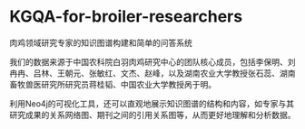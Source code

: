 # KGQA-for-broiler-researchers
肉鸡领域研究专家的知识图谱构建和简单的问答系统

我们的数据来源于中国农科院白羽肉鸡研究中心的团队核心成员，包括李保明、刘冉冉、吕林、王朝元、张敏红、文杰、赵峰，以及湖南农业大学教授张石蕊、湖南畜牧兽医研究所研究员蒋桂韬、中国农业大学教授呙于明。

利用Neo4j的可视化工具，还可以直观地展示知识图谱的结构和内容，如专家与其研究成果的关系网络图、期刊之间的引用关系图等，从而更好地理解和分析数据。
